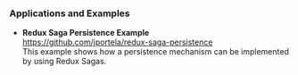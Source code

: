 ### Applications and Examples

- **Redux Saga Persistence Example**  
  https://github.com/jportela/redux-saga-persistence  
  This example shows how a persistence mechanism can be implemented by using Redux Sagas.